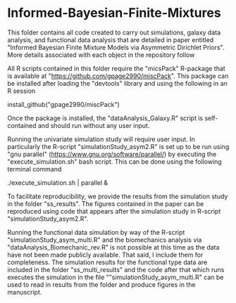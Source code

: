 # Informed-Bayesian-Finite-Mixtures
This folder contains all code created to carry out simulations, galaxy data analysis, and functional data analysis that are detailed in paper entitled "Informed Bayesian Finite Mixture Models via Asymmetric Dirichlet Priors".  More details associated with each object in the repository follow


All R scripts contained in this folder require the "micsPack" R-package that is available at "https://github.com/gpage2990/miscPack".  This package can be installed after loading the "devtools" library and using the following in an R session

install_github("gpage2990/miscPack")

Once the package is installed, the "dataAnalysis_Galaxy.R" script is self-contained and should run without any user input.  

Running the univariate simulation study will require user input.  In particularly the R-script "simulationStudy_asym2.R" is set up to be run using "gnu parallel" (https://www.gnu.org/software/parallel/) by executing the "execute_simulation.sh" bash script.  This can be done using the following terminal command

./execute_simulation.sh | parallel &

To facilitate reproducibility, we provide the results from the simulation study in the folder "ss_results".  The figures contained in the paper can be reproduced using code that appears after the simulation study in R-script "simulationStudy_asym2.R".


Running the functional data simulation by way of the R-script "simulationStudy_asym_multi.R" and the biomechanics analysis via "dataAnalysis_Biomechanic_rev.R" is not possible at this time as the data have not been made publicly available.  That said, I include them for completeness.  The simulation results for the functional type data are included in the folder "ss_multi_results" and the code after that which runs executes the simulation in the file ""simulationStudy_asym_multi.R" can be used to read in results from the folder and produce figures in the manuscript.



